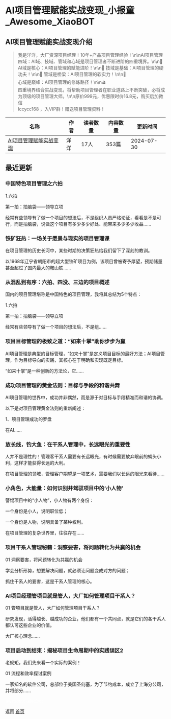# AI项目管理赋能实战变现_小报童_Awesome_XiaoBOT

## AI项目管理赋能实战变现介绍
> 我是洋洋，大厂资深项目经理！10年+产品项目管理经验！\n\nAI项目管理四域：AI域、技域、管域和心域是项目管理者不断进阶的四重境界。\n\n🌟  
AI域是核心：AI项目管理的赋能进阶！\n\n🌟 技域是基础：AI项目管理的硬功夫！\n\n🌟 管域是桥梁：AI项目管理的软实力！\n\n🌟  
心域是巅峰：AI项目管理的修炼路径！\n\n⛳️  
四重境界结合实战变现，将帮助项目管理者在职业道路上不断突破，必将成为顶级的项目管理大师。\n\n原价999元，优惠限时价16.8元，购买后加微信  
lccycc168 ，入VIP群！赠送项目管理资料！  
  


|名称|作者|读者数量|内容数量|更新时间|
|---|---|---|---|---|
|[AI项目管理赋能实战变现](https://xiaobot.net/p/lccycc168?refer=0b133df9-27dc-423b-8101-639049001c13)|洋洋|17人|353篇|2024-07-30|

## 最近更新
### 中国特色项目管理之六拍

1.六拍

第一拍：拍脑袋——领导立项

经常有些领导有了做一个项目的想法后，不是组织人员严格论证，看看是不是可行，而是拍脑袋，说做这个项目有多少多少好处、能带来多少多少收益......

### 铁矿狂热：一场关于愿景与现实的项目管理课

在项目管理的历史长河中，某些时期的决策狂热给我们留下了深刻的教训。

以1968年辽宁省朝阳市的超大型铁矿项目为例，该项目曾被寄予厚望，预期储量甚至超过了国内最大的鞍山铁......

### 从混乱到有序：六拍、四没、三边的项目概述

国内的项目管理堪称是中国特色的项目管理，我将其总结为5个特点：

1.六拍

第一拍：拍脑袋——领导立项

经常有些领导有了做一个项目的想法后，不是组......

### 项目目标管理的极致之道：“如来十掌”助你步步为赢

AI项目管理是典型的目标管理，“如来十掌”是定义项目目标的最好方法；AI项目管理，作为目标导向的实践，其核心在于明确和实现既定目标。

“如来十掌”是一种创新的方法论，它......

### 成功项目管理的黄金法则：目标与手段的和谐共舞

AI项目管理的世界中，成功并非偶然，而是源于对目标与手段精准而和谐的协调。

以下是对项目管理黄金法则的重新阐述：

1、项目管理成功的罗盘

在AI......

### 放长线，钓大鱼：在干系人管理中，长远眼光的重要性

人并不是理性的！管理客干系人需要有长远眼光，有时候需要放弃眼前的蝇头小利，这样才能获得长远的大利。

在项目管理的领域，管理客户期望是一项艺术，需要我们以长远的眼光来看待......

### 小角色，大能量：如何识别并驾驭项目中的‘小人物’

警惕项目中的“小人物”，小人物有两个身份：

一个身份是小人，说明职位低；

一个身份是人物，说明具备了某种权利。

在项目管理的复杂世界里，往往存在......

### 项目干系人管理秘籍：洞察要害，将问题转化为共赢的机会

01 洞察要害，将问题转化为共赢的机会

学会分析形势，想要解决问题，就必须让问题变成对方的问题；

抓住干系人的要害，这是干系人管理的核心。

### AI项目经理管项目就是管人，大厂如何管理项目干系人？

01 管项目就是管人，大厂如何管理项目干系人？

研究发现，活得越长、越成功的企业，他们都有一个共同点，就是它们的各干系人都认可这些企业的价值。

大厂核心理念......

### 项目启动到结束：揭秘项目生命周期中的实践误区2

老规矩，我们先来看一个实际的案例！

01 流程和效率探讨案例

一家知名的软件公司，总部位于美国圣何塞，为了节约成本，成立了上海分公司，并将部分......


<a href="https://github.com/Reno9527/awesome-xiaobot" style="color: white; text-decoration: none;">awesome-xiaobot</a>

返回 [首页](../README.md)
